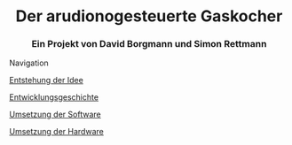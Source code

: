 <html>
<head>
<h1 align="center">Der arudionogesteuerte Gaskocher</h1> 
</head>
<h3 align="center"> Ein Projekt von David Borgmann und Simon Rettmann</h3>

<b3>Navigation</b3>
  
<a href="#Entstehung"> Entstehung der Idee</a>
  
<a href="#Entwicklungsgeschichte"> Entwicklungsgeschichte</a>

<a href="#Software"> Umsetzung der Software</a>
 
<a href="#Hardware"> Umsetzung der Hardware</a>
